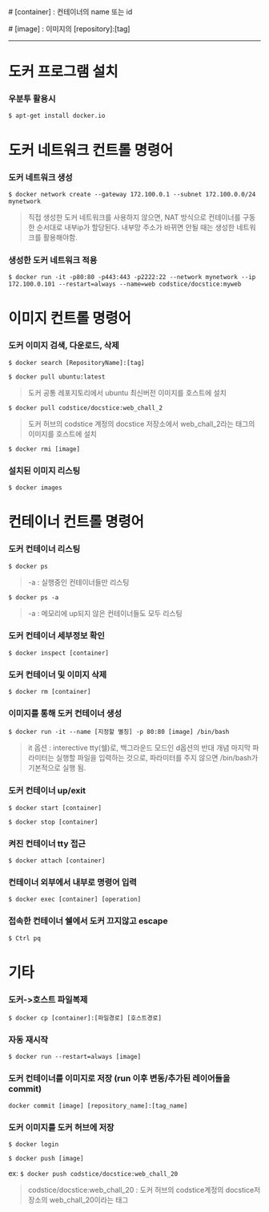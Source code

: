 \# [container] : 컨테이너의 name 또는 id

\# [image] : 이미지의 [repository]:[tag]

---

# 도커 프로그램 설치

### 우분투 활용시

```$ apt-get install docker.io```

# 도커 네트워크 컨트롤 명령어

### 도커 네트워크 생성

```$ docker network create --gateway 172.100.0.1 --subnet 172.100.0.0/24 mynetwork```
> 직접 생성한 도커 네트워크를 사용하지 않으면, NAT 방식으로 컨테이너를 구동한 순서대로 내부ip가 할당된다. 내부망 주소가 바뀌면 안될 때는 생성한 네트워크를 활용해야함.

### 생성한 도커 네트워크 적용

```$ docker run -it -p80:80 -p443:443 -p2222:22 --network mynetwork --ip 172.100.0.101 --restart=always --name=web codstice/docstice:myweb```

# 이미지 컨트롤 명령어

### 도커 이미지 검색, 다운로드, 삭제

```$ docker search [RepositoryName]:[tag]```

```$ docker pull ubuntu:latest```

> 도커 공통 레포지토리에서 ubuntu 최신버전 이미지를 호스트에 설치

```$ docker pull codstice/docstice:web_chall_2```

> 도커 허브의 codstice 계정의 docstice 저장소에서 web_chall_2라는 태그의 이미지를 호스트에 설치

```$ docker rmi [image]```

### 설치된 이미지 리스팅

```$ docker images```

# 컨테이너 컨트롤 명령어

### 도커 컨테이너 리스팅

```$ docker ps```

> -a : 실행중인 컨테이너들만 리스팅

```$ docker ps -a ```

> -a : 메모리에 up되지 않은 컨테이너들도 모두 리스팅

### 도커 컨테이너 세부정보 확인

```$ docker inspect [container]```

### 도커 컨테이너 및 이미지 삭제

```$ docker rm [container]```

### 이미지를 통해 도커 컨테이너 생성

```$ docker run -it --name [지정할 별칭] -p 80:80 [image] /bin/bash```

> it 옵션 : interective tty(쉘)로, 백그라운드 모드인 d옵션의 반대 개념
> 마지막 파라미터는 실행할 파일을 입력하는 것으로, 파라미터를 주지 않으면 /bin/bash가 기본적으로 실행 됨.

### 도커 컨테이너 up/exit

```$ docker start [container]```

```$ docker stop [container]```
 

### 켜진 컨테이너 tty 접근

```$ docker attach [container]```
 

### 컨테이너 외부에서 내부로 명령어 입력

```$ docker exec [container] [operation]```

### 접속한 컨테이너 쉘에서 도커 끄지않고 escape

```$ Ctrl pq```

# 기타

### 도커->호스트 파일복제

```$ docker cp [container]:[파일경로] [호스트경로]```

### 자동 재시작
```$ docker run --restart=always [image]```

### 도커 컨테이너를 이미지로 저장 (run 이후 변동/추가된 레이어들을 commit)

```docker commit [image] [repository_name]:[tag_name]```

### 도커 이미지를 도커 허브에 저장

```$ docker login```

```$ docker push [image]```

ex: ```$ docker push codstice/docstice:web_chall_20```

> codstice/docstice:web_chall_20 : 도커 허브의 codstice계정의 docstice저장소의 web_chall_20이라는 태그
